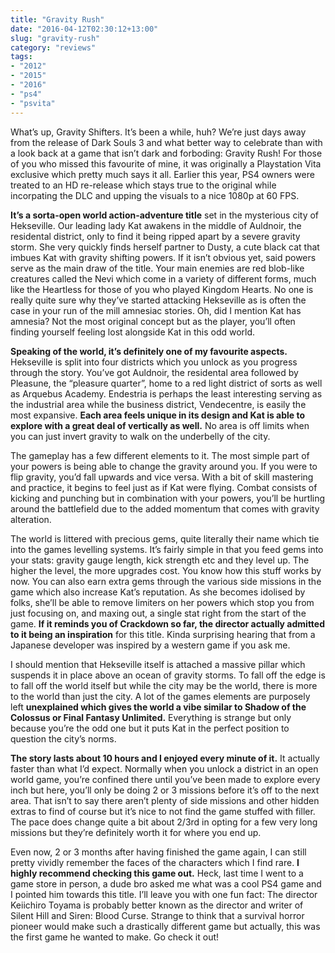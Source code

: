 ```yaml
---
title: "Gravity Rush"
date: "2016-04-12T02:30:12+13:00"
slug: "gravity-rush"
category: "reviews"
tags:
- "2012"
- "2015"
- "2016"
- "ps4"
- "psvita"
---
```


What’s up, Gravity Shifters. It’s been a while, huh? We’re just days away from the release of Dark Souls 3 and what better way to celebrate than with a look back at a game that isn’t dark and forboding: Gravity Rush! For those of you who missed this favourite of mine, it was originally a Playstation Vita exclusive which pretty much says it all. Earlier this year, PS4 owners were treated to an HD re-release which stays true to the original while incorpating the DLC and upping the visuals to a nice 1080p at 60 FPS.

**It’s a sorta-open world action-adventure title** set in the mysterious city of Hekseville. Our leading lady Kat awakens in the middle of Auldnoir, the residental district, only to find it being ripped apart by a severe gravity storm. She very quickly finds herself partner to Dusty, a cute black cat that imbues Kat with gravity shifting powers. If it isn’t obvious yet, said powers serve as the main draw of the title. Your main enemies are red blob-like creatures called the Nevi which come in a variety of different forms, much like the Heartless for those of you who played Kingdom Hearts. No one is really quite sure why they’ve started attacking Hekseville as is often the case in your run of the mill amnesiac stories. Oh, did I mention Kat has amnesia? Not the most original concept but as the player, you’ll often finding yourself feeling lost alongside Kat in this odd world.

**Speaking of the world, it’s definitely one of my favourite aspects.** Hekseville is split into four districts which you unlock as you progress through the story. You’ve got Auldnoir, the residental area followed by Pleasune, the “pleasure quarter”, home to a red light district of sorts as well as Arquebus Academy. Endestria is perhaps the least interesting serving as the industrial area while the business district, Vendecentre, is easily the most expansive. **Each area feels unique in its design and Kat is able to explore with a great deal of vertically as well.** No area is off limits when you can just invert gravity to walk on the underbelly of the city.

The gameplay has a few different elements to it. The most simple part of your powers is being able to change the gravity around you. If you were to flip gravity, you’d fall upwards and vice versa. With a bit of skill mastering and practice, it begins to feel just as if Kat were flying. Combat consists of kicking and punching but in combination with your powers, you’ll be hurtling around the battlefield due to the added momentum that comes with gravity alteration.

The world is littered with precious gems, quite literally their name which tie into the games levelling systems. It’s fairly simple in that you feed gems into your stats: gravity gauge length, kick strength etc and they level up. The higher the level, the more upgrades cost. You know how this stuff works by now. You can also earn extra gems through the various side missions in the game which also increase Kat’s reputation. As she becomes idolised by folks, she’ll be able to remove limiters on her powers which stop you from just focusing on, and maxing out, a single stat right from the start of the game. **If it reminds you of Crackdown so far, the director actually admitted to it being an inspiration** for this title. Kinda surprising hearing that from a Japanese developer was inspired by a western game if you ask me.

I should mention that Hekseville itself is attached a massive pillar which suspends it in place above an ocean of gravity storms. To fall off the edge is to fall off the world itself but while the city may be the world, there is more to the world than just the city. A lot of the games elements are purposely left **unexplained which gives the world a vibe similar to Shadow of the Colossus or Final Fantasy Unlimited.** Everything is strange but only because you’re the odd one but it puts Kat in the perfect position to question the city’s norms.

**The story lasts about 10 hours and I enjoyed every minute of it.** It actually faster than what I’d expect. Normally when you unlock a district in an open world game, you’re confined there until you’ve been made to explore every inch but here, you’ll only be doing 2 or 3 missions before it’s off to the next area. That isn’t to say there aren’t plenty of side missions and other hidden extras to find of course but it’s nice to not find the game stuffed with filler. The pace does change quite a bit about 2/3rd in opting for a few very long missions but they’re definitely worth it for where you end up.

Even now, 2 or 3 months after having finished the game again, I can still pretty vividly remember the faces of the characters which I find rare. **I highly recommend checking this game out.** Heck, last time I went to a game store in person, a dude bro asked me what was a cool PS4 game and I pointed him towards this title. I’ll leave you with one fun fact: The director Keiichiro Toyama is probably better known as the director and writer of Silent Hill and Siren: Blood Curse. Strange to think that a survival horror pioneer would make such a drastically different game but actually, this was the first game he wanted to make. Go check it out!